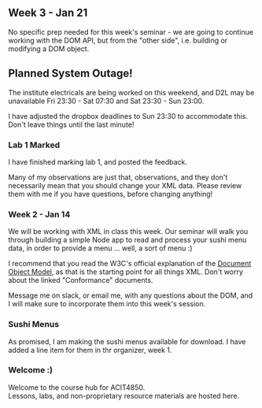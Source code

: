## Week 3 - Jan 21 

No specific prep needed for this week's seminar - we are going to continue
working with the DOM API, but from the "other side", i.e. building
or modifying a DOM object.

## Planned System Outage!

The institute electricals are being worked on this weekend, and D2L may be
unavailable Fri 23:30 - Sat 07:30 and Sat 23:30 - Sun 23:00.

I have adjusted the dropbox deadlines to Sun 23:30 to accommodate this.  
Don't leave things until the last minute!

### Lab 1 Marked

I have finished marking lab 1, and posted the feedback.

Many of my observations are just that, observations, and they don't
necessarily mean that you should change your XML data.
Please review them with me if you have questions, before changing anything!

### Week 2 - Jan 14

We will be working with XML in class this week.
Our seminar will walk you through building a simple Node app
to read and process your sushi menu data, in order to provide
a menu ... well, a sort of menu :)

I recommend that you read the W3C's official explanation
of the [Document Object Model](https://www.w3.org/TR/DOM-Level-3-Core/introduction.html),
as that is the starting point for all things XML.
Don't worry about the linked "Conformance" documents.

Message me on slack, or email me, with any questions about the DOM,
and I will make sure to incorporate them into this week's session.

### Sushi Menus

As promised, I am making the sushi menus available for download.
I have added a line item for them in thr organizer, week 1.

### Welcome :)  

Welcome to the course hub for ACIT4850.  
Lessons, labs, and non-proprietary resource materials are hosted here.